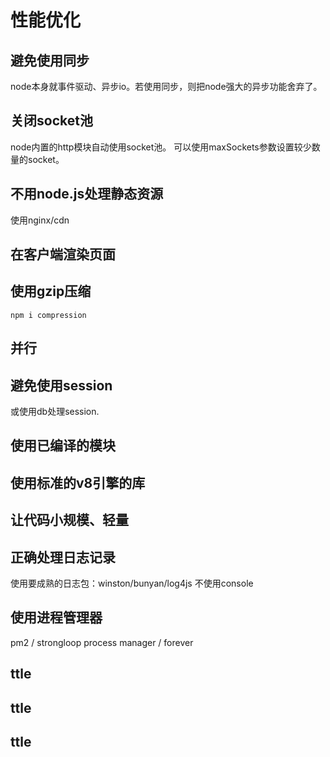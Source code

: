 # 性能优化

## 避免使用同步

node本身就事件驱动、异步io。若使用同步，则把node强大的异步功能舍弃了。

## 关闭socket池

node内置的http模块自动使用socket池。
可以使用maxSockets参数设置较少数量的socket。

## 不用node.js处理静态资源

使用nginx/cdn

## 在客户端渲染页面
## 使用gzip压缩

```
npm i compression
```

## 并行
## 避免使用session

或使用db处理session.

## 使用已编译的模块
## 使用标准的v8引擎的库
## 让代码小规模、轻量
## 正确处理日志记录

使用要成熟的日志包：winston/bunyan/log4js
不使用console

## 使用进程管理器

pm2 / strongloop process manager / forever

## ttle
## ttle
## ttle
